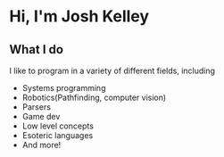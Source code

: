 # Hi, I'm Josh Kelley
## What I do
I like to program in a variety of different fields, including
- Systems programming
- Robotics(Pathfinding, computer vision)
- Parsers
- Game dev
- Low level concepts
- Esoteric languages
- And more!
  

